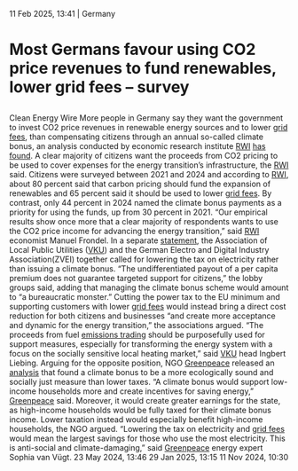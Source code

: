 11 Feb 2025, 13:41
| 
Germany
# Most Germans favour using CO2 price revenues to fund renewables, lower grid fees – survey
## 
Clean Energy Wire
More people in Germany say they want the government to invest CO2 price revenues in renewable energy sources and to lower [grid fees](https://www.cleanenergywire.org/glossary/letter_g#grid_fees), than compensating citizens through an annual so-called climate bonus, an analysis conducted by economic research institute [RWI](https://www.cleanenergywire.org/experts/rwi-leibniz-institute-economic-research) [has found](https://www.rwi-essen.de/presse/wissenschaftskommunikation/pressemitteilungen/detail/das-sozialoekologische-panel-zeigt-bevoelkerung-bevorzugt-den-ausbau-erneuerbarer-energien-und-der-netze-statt-eines-klimageldes). A clear majority of citizens want the proceeds from CO2 pricing to be used to cover expenses for the energy transition’s infrastructure, the [RWI](https://www.cleanenergywire.org/experts/rwi-leibniz-institute-economic-research) said.
Citizens were surveyed between 2021 and 2024 and according to [RWI](https://www.cleanenergywire.org/experts/rwi-leibniz-institute-economic-research), about 80 percent said that carbon pricing should fund the expansion of renewables and 65 percent said it should be used to lower [grid fees](https://www.cleanenergywire.org/glossary/letter_g#grid_fees). By contrast, only 44 percent in 2024 named the climate bonus payments as a priority for using the funds, up from 30 percent in 2021. “Our empirical results show once more that a clear majority of respondents wants to use the CO2 price income for advancing the energy transition,” said [RWI](https://www.cleanenergywire.org/experts/rwi-leibniz-institute-economic-research) economist Manuel Frondel.
In a separate [statement](https://www.vku.de/presse/pressemitteilungen/vku-und-zvei-fordern-niedrigere-stromsteuer-und-netzentgelte-statt-klimageld/), the Association of Local Public Utilities ([VKU](https://www.cleanenergywire.org/experts/vku-german-association-local-utilities)) and the German Electro and Digital Industry Association(ZVEI) together called for lowering the tax on electricity rather than issuing a climate bonus. “The undifferentiated payout of a per capita premium does not guarantee targeted support for citizens,” the lobby groups said, adding that managing the climate bonus scheme would amount to “a bureaucratic monster.” Cutting the power tax to the EU minimum and supporting customers with lower [grid fees](https://www.cleanenergywire.org/glossary/letter_g#grid_fees) would instead bring a direct cost reduction for both citizens and businesses “and create more acceptance and dynamic for the energy transition,” the associations argued. “The proceeds from fuel [emissions trading](https://www.cleanenergywire.org/glossary/letter_e#emissions_trading) should be purposefully used for support measures, especially for transforming the energy system with a focus on the socially sensitive local heating market,” said [VKU](https://www.cleanenergywire.org/experts/vku-german-association-local-utilities) head Ingbert Liebing.
Arguing for the opposite position, NGO [Greenpeace](https://www.cleanenergywire.org/experts/greenpeace-germany) released an [analysis](https://act.gp/3Cw4nzm) that found a climate bonus to be a more ecologically sound and socially just measure than lower taxes. “A climate bonus would support low-income households more and create incentives for saving energy,” [Greenpeace](https://www.cleanenergywire.org/experts/greenpeace-germany) said. Moreover, it would create greater earnings for the state, as high-income households would be fully taxed for their climate bonus income. Lower taxation instead would especially benefit high-income households, the NGO argued. “Lowering the tax on electricity and [grid fees](https://www.cleanenergywire.org/glossary/letter_g#grid_fees) would mean the largest savings for those who use the most electricity. This is anti-social and climate-damaging,” said [Greenpeace](https://www.cleanenergywire.org/experts/greenpeace-germany) energy expert Sophia van Vügt. 
23 May 2024, 13:46
29 Jan 2025, 13:15
11 Nov 2024, 10:30